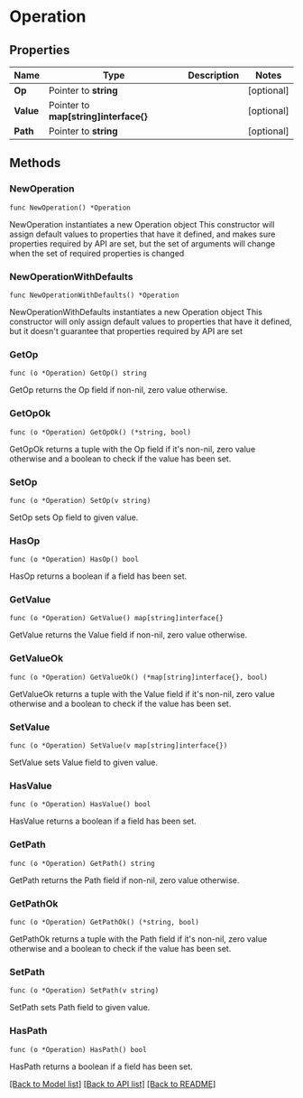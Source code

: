 # Operation

## Properties

Name | Type | Description | Notes
------------ | ------------- | ------------- | -------------
**Op** | Pointer to **string** |  | [optional] 
**Value** | Pointer to **map[string]interface{}** |  | [optional] 
**Path** | Pointer to **string** |  | [optional] 

## Methods

### NewOperation

`func NewOperation() *Operation`

NewOperation instantiates a new Operation object
This constructor will assign default values to properties that have it defined,
and makes sure properties required by API are set, but the set of arguments
will change when the set of required properties is changed

### NewOperationWithDefaults

`func NewOperationWithDefaults() *Operation`

NewOperationWithDefaults instantiates a new Operation object
This constructor will only assign default values to properties that have it defined,
but it doesn't guarantee that properties required by API are set

### GetOp

`func (o *Operation) GetOp() string`

GetOp returns the Op field if non-nil, zero value otherwise.

### GetOpOk

`func (o *Operation) GetOpOk() (*string, bool)`

GetOpOk returns a tuple with the Op field if it's non-nil, zero value otherwise
and a boolean to check if the value has been set.

### SetOp

`func (o *Operation) SetOp(v string)`

SetOp sets Op field to given value.

### HasOp

`func (o *Operation) HasOp() bool`

HasOp returns a boolean if a field has been set.

### GetValue

`func (o *Operation) GetValue() map[string]interface{}`

GetValue returns the Value field if non-nil, zero value otherwise.

### GetValueOk

`func (o *Operation) GetValueOk() (*map[string]interface{}, bool)`

GetValueOk returns a tuple with the Value field if it's non-nil, zero value otherwise
and a boolean to check if the value has been set.

### SetValue

`func (o *Operation) SetValue(v map[string]interface{})`

SetValue sets Value field to given value.

### HasValue

`func (o *Operation) HasValue() bool`

HasValue returns a boolean if a field has been set.

### GetPath

`func (o *Operation) GetPath() string`

GetPath returns the Path field if non-nil, zero value otherwise.

### GetPathOk

`func (o *Operation) GetPathOk() (*string, bool)`

GetPathOk returns a tuple with the Path field if it's non-nil, zero value otherwise
and a boolean to check if the value has been set.

### SetPath

`func (o *Operation) SetPath(v string)`

SetPath sets Path field to given value.

### HasPath

`func (o *Operation) HasPath() bool`

HasPath returns a boolean if a field has been set.


[[Back to Model list]](../README.md#documentation-for-models) [[Back to API list]](../README.md#documentation-for-api-endpoints) [[Back to README]](../README.md)


